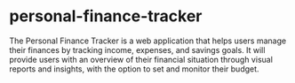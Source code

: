 # personal-finance-tracker
The Personal Finance Tracker is a web application that helps users manage their finances by tracking income, expenses, and savings goals. It will provide users with an overview of their financial situation through visual reports and insights, with the option to set and monitor their budget.
